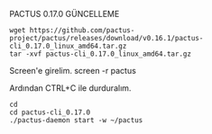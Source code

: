 PACTUS 0.17.0 GÜNCELLEME
```
wget https://github.com/pactus-project/pactus/releases/download/v0.16.1/pactus-cli_0.17.0_linux_amd64.tar.gz
tar -xvf pactus-cli_0.17.0_linux_amd64.tar.gz
```
Screen'e girelim.
screen -r pactus

Ardından CTRL+C ile durduralım.
```
cd
cd pactus-cli_0.17.0
./pactus-daemon start -w ~/pactus
```
